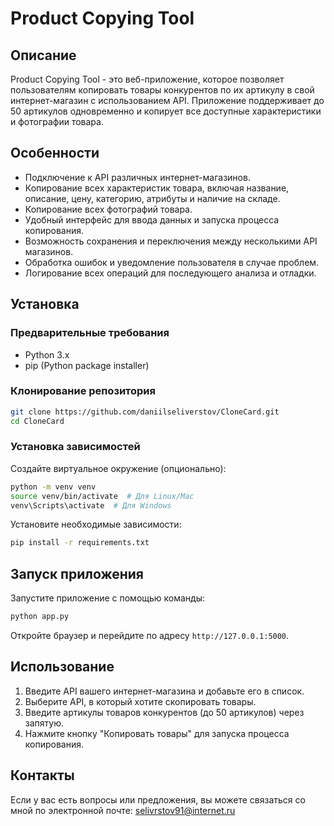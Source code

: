 
# Product Copying Tool

## Описание

Product Copying Tool - это веб-приложение, которое позволяет пользователям копировать товары конкурентов по их артикулу в свой интернет-магазин с использованием API. Приложение поддерживает до 50 артикулов одновременно и копирует все доступные характеристики и фотографии товара.

## Особенности

- Подключение к API различных интернет-магазинов.
- Копирование всех характеристик товара, включая название, описание, цену, категорию, атрибуты и наличие на складе.
- Копирование всех фотографий товара.
- Удобный интерфейс для ввода данных и запуска процесса копирования.
- Возможность сохранения и переключения между несколькими API магазинов.
- Обработка ошибок и уведомление пользователя в случае проблем.
- Логирование всех операций для последующего анализа и отладки.

## Установка

### Предварительные требования

- Python 3.x
- pip (Python package installer)

### Клонирование репозитория

```bash
git clone https://github.com/daniilseliverstov/CloneCard.git
cd CloneCard
```

### Установка зависимостей

Создайте виртуальное окружение (опционально):

```bash
python -m venv venv
source venv/bin/activate  # Для Linux/Mac
venv\Scripts\activate  # Для Windows
```

Установите необходимые зависимости:

```bash
pip install -r requirements.txt
```

## Запуск приложения

Запустите приложение с помощью команды:

```bash
python app.py
```

Откройте браузер и перейдите по адресу `http://127.0.0.1:5000`.

## Использование

1. Введите API вашего интернет-магазина и добавьте его в список.
2. Выберите API, в который хотите скопировать товары.
3. Введите артикулы товаров конкурентов (до 50 артикулов) через запятую.
4. Нажмите кнопку "Копировать товары" для запуска процесса копирования.


## Контакты

Если у вас есть вопросы или предложения, вы можете связаться со мной по электронной почте: selivrstov91@internet.ru
```

